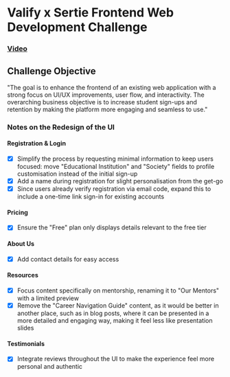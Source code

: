 # Valify x Sertie Frontend Web Development Challenge
### [Video](https://drive.google.com/file/d/1NE49YmNFNSZpglHOvwFF_7iE3CJ1ZfYy/view)
## Challenge Objective
"The goal is to enhance the frontend of an existing web application with a strong focus on UI/UX improvements, user flow, and interactivity. The overarching business objective is to increase student sign-ups and retention by making the platform more engaging and seamless to use."

### Notes on the Redesign of the UI

#### Registration & Login  
- [x] Simplify the process by requesting minimal information to keep users focused: move "Educational Institution" and "Society" fields to profile customisation instead of the initial sign-up
- [x] Add a name during registration for slight personalisation from the get-go
- [x] Since users already verify registration via email code, expand this to include a one-time link sign-in for existing accounts

#### Pricing  
- [x] Ensure the "Free" plan only displays details relevant to the free tier

#### About Us  
- [x] Add contact details for easy access

#### Resources  
- [x] Focus content specifically on mentorship, renaming it to "Our Mentors" with a limited preview
- [x] Remove the "Career Navigation Guide" content, as it would be better in another place, such as in blog posts, where it can be presented in a more detailed and engaging way, making it feel less like presentation slides

#### Testimonials  
- [x] Integrate reviews throughout the UI to make the experience feel more personal and authentic
